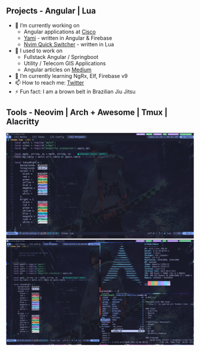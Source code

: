 ## Projects - Angular | Lua 
- 🔭 I’m currently working on
  - Angular applications at [Cisco](https://www.cisco.com/c/m/en_us/customer-experience/index.html)
  - [Yami](https://yamicode.dev/) - written in Angular & Firebase
  - [Nvim Quick Switcher](https://github.com/Everduin94/nvim-quick-switcher) - written in Lua
- 🌳 I used to work on
  - Fullstack Angular / Springboot
  - Utility / Telecom GIS Applications
  - Angular articles on [Medium](https://erxk.medium.com/)
- 🌱 I’m currently learning NgRx, Elf, Firebase v9
- 📫 How to reach me: [Twitter](https://twitter.com/Erxk_v)
- ⚡ Fun fact: I am a brown belt in Brazilian Jiu Jitsu

## Tools - Neovim | Arch + Awesome | Tmux | Alacritty
![daily driver](daily-driver.png)
![tiling](tiling-window-manager.png)

